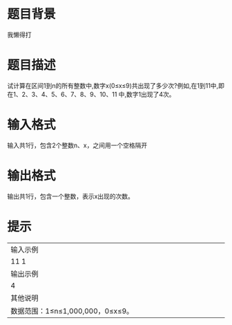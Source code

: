 # 

 
 # 题目背景 
<p>我懒得打</p> 

 
 # 题目描述 
<p>试计算在区间1到n的所有整数中,数字x(0&le;x&le;9)共出现了多少次?例如,在1到11中,即在1、2、3、4、5、6、7、8、9、10、11&nbsp;中,数字1出现了4次。</p> 

 
 # 输入格式 
<p>输入共1行，包含2个整数n、x，之间用一个空格隔开</p> 

 
 # 输出格式 
<p>输出共1行，包含一个整数，表示x出现的次数。</p> 

 
 # 提示 
<table align="center" border="0" width="98%">
	<tbody>
		<tr>
			<td>
			<div class="viewItemTitle">输入示例</div>
			</td>
		</tr>
		<tr>
			<td>
			<div class="viewItem" id="inputSample" style="WIDTH: 960px"><span class="blueBg">11&nbsp;1</span></div>
			</td>
		</tr>
		<tr>
			<td>
			<div class="viewItemTitle">输出示例</div>
			</td>
		</tr>
		<tr>
			<td>
			<div class="viewItem" id="outputSample" style="WIDTH: 960px"><span class="blueBg">4</span></div>
			</td>
		</tr>
		<tr>
			<td>
			<div class="viewItemTitle">其他说明</div>
			</td>
		</tr>
		<tr>
			<td>
			<div class="viewItem">数据范围：1&le;n&le;1,000,000，0&le;x&le;9。</div>
			</td>
		</tr>
	</tbody>
</table> 
